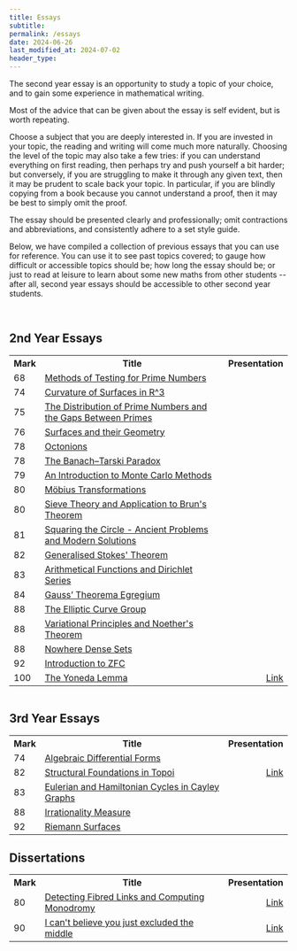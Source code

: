 ```yaml
---
title: Essays
subtitle: 
permalink: /essays
date: 2024-06-26
last_modified_at: 2024-07-02
header_type:
---
```


<style>
  table.uniform {
    table-layout: fixed;
    width: 100%;
    margin: 0px auto;
  }
  table.uniform col:nth-child(1) { width: 7%; }
  table.uniform col:nth-child(2) { width: 85%; }
  table.uniform col:nth-child(3) { width: 8%; }
  
  .uniform td:nth-child(3),
  .uniform th:nth-child(3) {
    text-align: right;
  }
</style>

The second year essay is an opportunity to study a topic of your choice, and to gain some experience in mathematical writing.

Most of the advice that can be given about the essay is self evident, but is worth repeating.

Choose a subject that you are deeply interested in. If you are invested in your topic, the reading and writing will come much more naturally. Choosing the level of the topic may also take a few tries: if you can understand everything on first reading, then perhaps try and push yourself a bit harder; but conversely, if you are struggling to make it through any given text, then it may be prudent to scale back your topic. In particular, if you are blindly copying from a book because you cannot understand a proof, then it may be best to simply omit the proof.

The essay should be presented clearly and professionally; omit contractions and abbreviations, and consistently adhere to a set style guide.

Below, we have compiled a collection of previous essays that you can use for reference. You can use it to see past topics covered; to gauge how difficult or accessible topics should be; how long the essay should be; or just to read at leisure to learn about some new maths from other students -- after all, second year essays should be accessible to other second year students.

<br/>

## 2nd Year Essays


<table class="uniform">
  <colgroup>
    <col>
    <col>
    <col>
  </colgroup>
  <tr>
    <th>Mark</th>
    <th>Title</th>
    <th>Presentation</th>
  </tr>
  <tr>
    <td>68</td>
    <td><a target="_blank" href="./assets/essays-2/68 - Methods of Testing for Prime Numbers.pdf">Methods of Testing for Prime Numbers</a></td>
    <td><a target="_blank" href=""></a></td>
  </tr>
  <tr>
    <td>74</td>
    <td><a target="_blank" href="./assets/essays-2/74 - Curvature of Surfaces in R^3.pdf">Curvature of Surfaces in R^3</a></td>
    <td><a target="_blank" href=""></a></td>
  </tr>
  <tr>
    <td>75</td>
    <td><a target="_blank" href="./assets/essays-2/75 - The Distribution of Prime Numbers and the Gaps Between Primes.pdf">The Distribution of Prime Numbers and the Gaps Between Primes</a></td>
    <td><a target="_blank" href=""></a></td>
  </tr>
  <tr>
    <td>76</td>
    <td><a target="_blank" href="./assets/essays-2/76 - Surfaces and their Geometry.pdf">Surfaces and their Geometry</a></td>
    <td><a target="_blank" href=""></a></td>
  </tr>
  <tr>
    <td>78</td>
    <td><a target="_blank" href="./assets/essays-2/78 - Octonions.pdf">Octonions</a></td>
    <td><a target="_blank" href=""></a></td>
  </tr>
  <tr>
    <td>78</td>
    <td><a target="_blank" href="./assets/essays-2/78 - The Banach Tarski Paradox.pdf">The Banach–Tarski Paradox</a></td>
    <td><a target="_blank" href=""></a></td>
  </tr>
  <tr>
    <td>79</td>
    <td><a target="_blank" href="./assets/essays-2/79 - An Introduction to Monte Carlo Methods.pdf">An Introduction to Monte Carlo Methods</a></td>
    <td><a target="_blank" href=""></a></td>
  </tr>
  <tr>
    <td>80</td>
    <td><a target="_blank" href="./assets/essays-2/80 - Möbius Transformations.pdf">Möbius Transformations</a></td>
    <td><a target="_blank" href=""></a></td>
  </tr>
  <tr>
    <td>80</td>
    <td><a target="_blank" href="./assets/essays-2/80 - Sieve Theory and Application to Brun's Theorem.pdf">Sieve Theory and Application to Brun's Theorem</a></td>
    <td><a target="_blank" href=""></a></td>
  </tr>
  <tr>
    <td>81</td>
    <td><a target="_blank" href="./assets/essays-2/81 - Squaring the Circle - Ancient Problems and Modern Solutions.pdf">Squaring the Circle - Ancient Problems and Modern Solutions</a></td>
    <td><a target="_blank" href=""></a></td>
  </tr>
  <tr>
    <td>82</td>
    <td><a target="_blank" href="./assets/essays-2/82 - Generalised Stokes' Theorem.pdf">Generalised Stokes' Theorem</a></td>
    <td><a target="_blank" href=""></a></td>
  </tr>
  <tr>
    <td>83</td>
    <td><a target="_blank" href="./assets/essays-2/83 - Arithmetical Functions and Dirichlet Series.pdf">Arithmetical Functions and Dirichlet Series</a></td>
    <td><a target="_blank" href=""></a></td>
  </tr>
  <tr>
    <td>84</td>
    <td><a target="_blank" href="./assets/essays-2/84 - Gauss’ Theorema Egregium.pdf">Gauss’ Theorema Egregium</a></td>
    <td><a target="_blank" href=""></a></td>
  </tr>
  <tr>
    <td>88</td>
    <td><a target="_blank" href="./assets/essays-2/88 - The Elliptic Curve Group.pdf">The Elliptic Curve Group</a></td>
    <td><a target="_blank" href=""></a></td>
  </tr>
  <tr>
    <td>88</td>
    <td><a target="_blank" href="./assets/essays-2/88 - Variational Principles and Noether's Theorem.pdf">Variational Principles and Noether's Theorem</a></td>
    <td><a target="_blank" href=""></a></td>
  </tr>
  <tr>
    <td>88</td>
    <td><a target="_blank" href="./assets/essays-2/88 - Nowhere Dense Sets.pdf">Nowhere Dense Sets</a></td>
    <td><a target="_blank" href=""></a></td>
  </tr>
  <tr>
    <td>92</td>
    <td><a target="_blank" href="./assets/essays-2/92 - Introduction to ZFC.pdf">Introduction to ZFC</a></td>
    <td><a target="_blank" href=""></a></td>
  </tr>
  <tr>
    <td>100</td>
    <td><a target="_blank" href="https://desyncthethird.github.io/Archive/The%20Yoneda%20Lemma.pdf">The Yoneda Lemma</a></td>
    <td><a target="_blank" href="https://www.youtube.com/watch?v=AUD2Rpoy6O4">Link</a></td>
  </tr>
</table>



<br/>

## 3rd Year Essays

<table class="uniform">
  <colgroup>
    <col>
    <col>
    <col>
  </colgroup>
  <tr>
    <th>Mark</th>
    <th>Title</th>
    <th>Presentation</th>
  </tr>
  <tr>
    <td>74</td>
    <td><a target="_blank" href="./assets/essays-3/74 - Algebraic Differential Forms.pdf">Algebraic Differential Forms</a></td>
    <td><a target="_blank" href=""></a></td>
  </tr>
  <tr>
    <td>82</td>
    <td><a target="_blank" href="https://desyncthethird.github.io/Archive/Structural%20Foundations%20in%20Topoi.pdf">Structural Foundations in Topoi</a></td>
    <td><a target="_blank" href="https://www.youtube.com/watch?v=XHwPHNtKRQ4">Link</a></td>
  </tr>
  <tr>
    <td>83</td>
    <td><a target="_blank" href="./assets/essays-3/83 - Eulerian and Hamiltonian Cycles in Cayley Graphs.pdf">Eulerian and Hamiltonian Cycles in Cayley Graphs</a></td>
    <td><a target="_blank" href=""></a></td>
  </tr>
  <tr>
    <td>88</td>
    <td><a target="_blank" href="./assets/essays-3/88 - Irrationality Measure.pdf">Irrationality Measure</a></td>
    <td><a target="_blank" href=""></a></td>
  </tr>
  <tr>
    <td>92</td>
    <td><a target="_blank" href="./assets/essays-3/92 - Riemann Surfaces.pdf">Riemann Surfaces</a></td>
    <td><a target="_blank" href=""></a></td>
  </tr>
</table>



## Dissertations

<table class="uniform">
  <colgroup>
    <col>
    <col>
    <col>
  </colgroup>
  <tr>
    <th>Mark</th>
    <th>Title</th>
    <th>Presentation</th>
  </tr>
  <tr>
    <td>80</td>
    <td><a target="_blank" href="./assets/essays-4/80 - Detecting Fibred Links and Computing Monodromy.pdf">Detecting Fibred Links and Computing Monodromy</a></td>
    <td><a target="_blank" href="./assets/essays-4/80 - Detecting Fibred Links and Computing Monodromy Presentation.pdf">Link</a></td>
  </tr>
  <tr>
    <td>90</td>
    <td><a target="_blank" href="https://desyncthethird.github.io/Archive/Constructivism%20in%20Mathematics.pdf">I can't believe you just excluded the middle</a></td>
    <td><a target="_blank" href="https://desyncthethird.github.io/Archive/Constructivism%20Presentation.pdf">Link</a></td>
  </tr>
</table>
